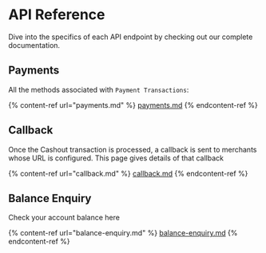 # API Reference

Dive into the specifics of each API endpoint by checking out our complete documentation.

## Payments

All the methods associated with `Payment Transactions`:

{% content-ref url="payments.md" %}
[payments.md](payments.md)
{% endcontent-ref %}

## Callback

Once the Cashout transaction is processed, a callback is sent to merchants whose URL is configured. This page gives details of that callback

{% content-ref url="callback.md" %}
[callback.md](callback.md)
{% endcontent-ref %}

## Balance Enquiry

Check your account balance here

{% content-ref url="balance-enquiry.md" %}
[balance-enquiry.md](balance-enquiry.md)
{% endcontent-ref %}

